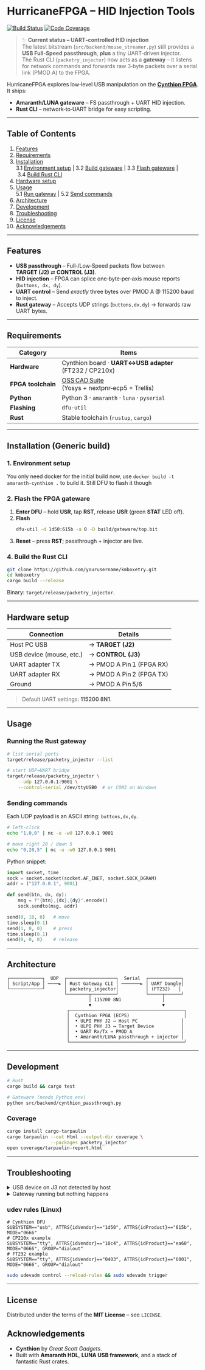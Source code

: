 # HurricaneFPGA – HID Injection Tools

[![Build Status](https://github.com/ramseymcgrath/HurricaneFPGA/actions/workflows/get_bitstream.yml/badge.svg)](https://github.com/ramseymcgrath/HurricaneFPGA/actions/workflows/build_and_test.yml)
[![Code Coverage](https://codecov.io/gh/ramseymcgrath/HurricaneFPGA/branch/main/graph/badge.svg)](https://codecov.io/gh/yourusername/kmboxetry)

> ✨ **Current status – UART‑controlled HID injection**  
> The latest bitstream (`src/backend/mouse_streamer.py`) still provides a **USB Full‑Speed passthrough**, **plus** a tiny UART‑driven injector.  
> The Rust CLI (`packetry_injector`) now acts as a **gateway** – it listens for network commands and forwards raw 3‑byte packets over a serial link (PMOD A) to the FPGA.

HurricaneFPGA explores low‑level USB manipulation on the **[Cynthion FPGA](https://greatscottgadgets.com/cynthion/)**. It ships:

- **Amaranth/LUNA gateware** – FS passthrough + UART HID injection.
- **Rust CLI** – network‑to‑UART bridge for easy scripting.

---

## Table of Contents
1. [Features](#features)  
2. [Requirements](#requirements)  
3. [Installation](#installation)  
   3.1 [Environment setup](#1-environment-setup) | 3.2 [Build gateware](#2-build-the-fpga-gateware) | 3.3 [Flash gateware](#3-flash-the-fpga-gateware) | 3.4 [Build Rust CLI](#4-build-the-rust-cli)  
4. [Hardware setup](#hardware-setup)  
5. [Usage](#usage)  
   5.1 [Run gateway](#running-the-rust-gateway) | 5.2 [Send commands](#sending-commands)  
6. [Architecture](#architecture)  
7. [Development](#development)  
8. [Troubleshooting](#troubleshooting)  
9. [License](#license)  
10. [Acknowledgements](#acknowledgements)

---

## Features

- **USB passthrough** – Full‑/Low‑Speed packets flow between **TARGET (J2)** ⇄ **CONTROL (J3)**.
- **HID injection** – FPGA can splice one‑byte‑per‑axis mouse reports (`buttons, dx, dy`).
- **UART control** – Send _exactly_ three bytes over PMOD A @ 115200 baud to inject.
- **Rust gateway** – Accepts UDP strings (`buttons,dx,dy`) → forwards raw UART bytes.

---

## Requirements

| Category | Items |
| -------- | ----- |
| **Hardware** | Cynthion board · **UART↔USB adapter** (FT232 / CP210x) |
| **FPGA toolchain** | [OSS CAD Suite](https://github.com/YosysHQ/oss-cad-suite-build) (Yosys + nextpnr‑ecp5 + Trellis) |
| **Python** | Python 3 · `amaranth` · `luna` · `pyserial` |
| **Flashing** | `dfu-util` |
| **Rust** | Stable toolchain (`rustup`, `cargo`) |

---

## Installation (Generic build)

### 1. Environment setup

You only need docker for the initial build now, use `docker build -t amaranth-cynthion .` to build it. Still DFU to flash it though

### 2. Flash the FPGA gateware

1. **Enter DFU** – hold **USR**, tap **RST**, release **USR** (green **STAT** LED off).  
2. **Flash**
   ```bash
   dfu-util -d 1d50:615b -a 0 -D build/gateware/top.bit
   ```
3. **Reset** – press **RST**; passthrough + injector are live.

### 4. Build the Rust CLI

```bash
git clone https://github.com/yourusername/kmboxetry.git
cd kmboxetry
cargo build --release
```
Binary: `target/release/packetry_injector`.

---

## Hardware setup

| Connection | Details |
| ---------- | ------- |
| Host PC USB | → **TARGET (J2)** |
| USB device (mouse, etc.) | → **CONTROL (J3)** |
| UART adapter TX | → PMOD A Pin 1 (FPGA RX) |
| UART adapter RX | → PMOD A Pin 2 (FPGA TX) |
| Ground | → PMOD A Pin 5/6 |

> Default UART settings: **115200 8N1**.

---

## Usage

### Running the Rust gateway

```bash
# list serial ports
target/release/packetry_injector --list

# start UDP→UART bridge
target/release/packetry_injector \
    --udp 127.0.0.1:9001 \
    --control-serial /dev/ttyUSB0  # or COM3 on Windows
```

### Sending commands

Each UDP payload is an ASCII string: `buttons,dx,dy`.

```bash
# left‑click
echo "1,0,0" | nc -u -w0 127.0.0.1 9001

# move right 20 / down 5
echo "0,20,5" | nc -u -w0 127.0.0.1 9001
```

Python snippet:

```python
import socket, time
sock = socket.socket(socket.AF_INET, socket.SOCK_DGRAM)
addr = ("127.0.0.1", 9001)

def send(btn, dx, dy):
    msg = f"{btn},{dx},{dy}".encode()
    sock.sendto(msg, addr)

send(0, 10, 0)   # move
time.sleep(0.1)
send(1, 0, 0)    # press
time.sleep(0.1)
send(0, 0, 0)    # release
```

---

## Architecture

```text
┌────────────┐  UDP  ┌──────────────────┐  Serial  ┌────────────┐
│ Script/App │ ────► │ Rust Gateway CLI │ ───────► │ UART Dongle│
└────────────┘       │ packetry_injector│          │ (FT232)   │
                     └────────┬─────────┘          └─────┬──────┘
                              │ 115200 8N1               │
                              ▼                          ▼
                      ┌──────────────────────────────────────────┐
                      │  Cynthion FPGA (ECP5)                    │
                      │  • ULPI PHY J2 ↔ Host PC                │
                      │  • ULPI PHY J3 ↔ Target Device          │
                      │  • UART Rx/Tx ↔ PMOD A                  │
                      │  • Amaranth/LUNA passthrough + injector │
                      └──────────────────────────────────────────┘
```

---

## Development

```bash
# Rust
cargo build && cargo test

# Gateware (needs Python env)
python src/backend/cynthion_passthrough.py
```

### Coverage

```bash
cargo install cargo-tarpaulin
cargo tarpaulin --out Html --output-dir coverage \
                --packages packetry_injector
open coverage/tarpaulin-report.html
```

---

## Troubleshooting

<details>
<summary>USB device on J3 not detected by host</summary>

* Re‑flash correct bitstream & reset.
* Check cabling: Host ↔ J2, Device ↔ J3.
* Only FS/LS devices work.
* Ensure VBUS on J3 (jumper) or self‑powered device.
</details>

<details>
<summary>Gateway running but nothing happens</summary>

* `--control-serial` port correct? Use `--list`.
* Baud mismatch – pass `--control-baud 115200` if changed.
* Verify TX/RX wiring on PMOD A.
* Confirm UDP target IP/port & firewall.
</details>

### udev rules (Linux)

```udev
# Cynthion DFU
SUBSYSTEM=="usb", ATTRS{idVendor}=="1d50", ATTRS{idProduct}=="615b", MODE="0666"
# CP210x example
SUBSYSTEM=="tty", ATTRS{idVendor}=="10c4", ATTRS{idProduct}=="ea60", MODE="0666", GROUP="dialout"
# FT232 example
SUBSYSTEM=="tty", ATTRS{idVendor}=="0403", ATTRS{idProduct}=="6001", MODE="0666", GROUP="dialout"
```

```bash
sudo udevadm control --reload-rules && sudo udevadm trigger
```

---

## License

Distributed under the terms of the **MIT License** – see `LICENSE`.

## Acknowledgements

* **Cynthion** by *Great Scott Gadgets*.
* Built with **Amaranth HDL**, **LUNA USB framework**, and a stack of fantastic Rust crates.

